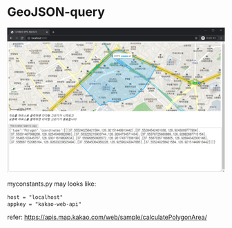 # GeoJSON-query

![geoqueryapp](img.png)

myconstants.py may looks like:

    host = "localhost"
    appkey = "kakao-web-api"

refer: https://apis.map.kakao.com/web/sample/calculatePolygonArea/
